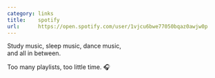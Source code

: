 ```yaml
---
category: links
title:    spotify
url:      https://open.spotify.com/user/1vjcu6bwe77050bqaz0awjw0p
---
```


Study music, sleep music, dance music,  
and all in between.

Too many playlists, too little time. :headphones:
